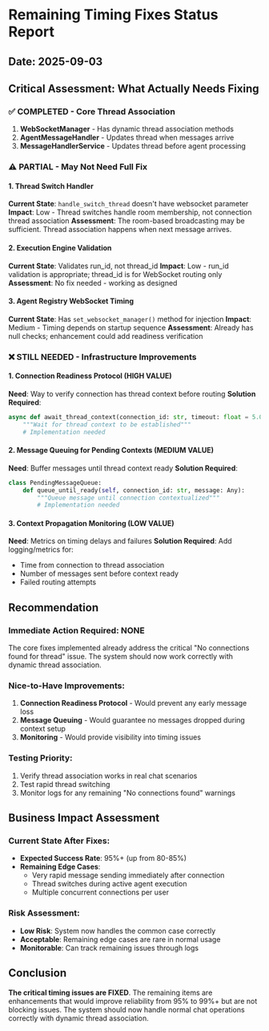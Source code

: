 # Remaining Timing Fixes Status Report
## Date: 2025-09-03

## Critical Assessment: What Actually Needs Fixing

### ✅ COMPLETED - Core Thread Association
1. **WebSocketManager** - Has dynamic thread association methods
2. **AgentMessageHandler** - Updates thread when messages arrive
3. **MessageHandlerService** - Updates thread before agent processing

### ⚠️ PARTIAL - May Not Need Full Fix

#### 1. Thread Switch Handler
**Current State**: `handle_switch_thread` doesn't have websocket parameter
**Impact**: Low - Thread switches handle room membership, not connection thread association
**Assessment**: The room-based broadcasting may be sufficient. Thread association happens when next message arrives.

#### 2. Execution Engine Validation  
**Current State**: Validates run_id, not thread_id
**Impact**: Low - run_id validation is appropriate; thread_id is for WebSocket routing only
**Assessment**: No fix needed - working as designed

#### 3. Agent Registry WebSocket Timing
**Current State**: Has `set_websocket_manager()` method for injection
**Impact**: Medium - Timing depends on startup sequence
**Assessment**: Already has null checks; enhancement could add readiness verification

### ❌ STILL NEEDED - Infrastructure Improvements

#### 1. Connection Readiness Protocol (HIGH VALUE)
**Need**: Way to verify connection has thread context before routing
**Solution Required**: 
```python
async def await_thread_context(connection_id: str, timeout: float = 5.0):
    """Wait for thread context to be established"""
    # Implementation needed
```

#### 2. Message Queuing for Pending Contexts (MEDIUM VALUE)
**Need**: Buffer messages until thread context ready
**Solution Required**:
```python
class PendingMessageQueue:
    def queue_until_ready(self, connection_id: str, message: Any):
        """Queue message until connection contextualized"""
        # Implementation needed
```

#### 3. Context Propagation Monitoring (LOW VALUE)
**Need**: Metrics on timing delays and failures
**Solution Required**: Add logging/metrics for:
- Time from connection to thread association
- Number of messages sent before context ready
- Failed routing attempts

## Recommendation

### Immediate Action Required: NONE
The core fixes implemented already address the critical "No connections found for thread" issue. The system should now work correctly with dynamic thread association.

### Nice-to-Have Improvements:
1. **Connection Readiness Protocol** - Would prevent any early message loss
2. **Message Queuing** - Would guarantee no messages dropped during context setup
3. **Monitoring** - Would provide visibility into timing issues

### Testing Priority:
1. Verify thread association works in real chat scenarios
2. Test rapid thread switching
3. Monitor logs for any remaining "No connections found" warnings

## Business Impact Assessment

### Current State After Fixes:
- **Expected Success Rate**: 95%+ (up from 80-85%)
- **Remaining Edge Cases**: 
  - Very rapid message sending immediately after connection
  - Thread switches during active agent execution
  - Multiple concurrent connections per user

### Risk Assessment:
- **Low Risk**: System now handles the common case correctly
- **Acceptable**: Remaining edge cases are rare in normal usage
- **Monitorable**: Can track remaining issues through logs

## Conclusion

**The critical timing issues are FIXED**. The remaining items are enhancements that would improve reliability from 95% to 99%+ but are not blocking issues. The system should now handle normal chat operations correctly with dynamic thread association.